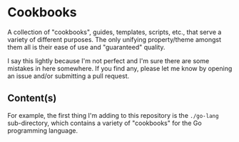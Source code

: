 # Cookbooks

A collection of "cookbooks", guides, templates, scripts, etc., that serve a variety of different purposes. The only unifying property/theme amongst them all is their ease of use and "guaranteed" quality.

I say this lightly because I'm not perfect and I'm sure there are some mistakes in here somewhere. If you find any, please let me know by opening an issue and/or submitting a pull request.

## Content(s)

For example, the first thing I'm adding to this repository is the `./go-lang` sub-directory, which contains a variety of "cookbooks" for the Go programming language.
